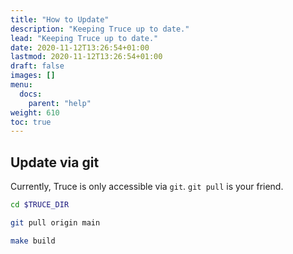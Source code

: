 ```yaml
---
title: "How to Update"
description: "Keeping Truce up to date."
lead: "Keeping Truce up to date."
date: 2020-11-12T13:26:54+01:00
lastmod: 2020-11-12T13:26:54+01:00
draft: false
images: []
menu: 
  docs:
    parent: "help"
weight: 610
toc: true
---
```


## Update via git

Currently, Truce is only accessible via `git`. `git pull` is your friend.

```bash
cd $TRUCE_DIR

git pull origin main

make build
```
